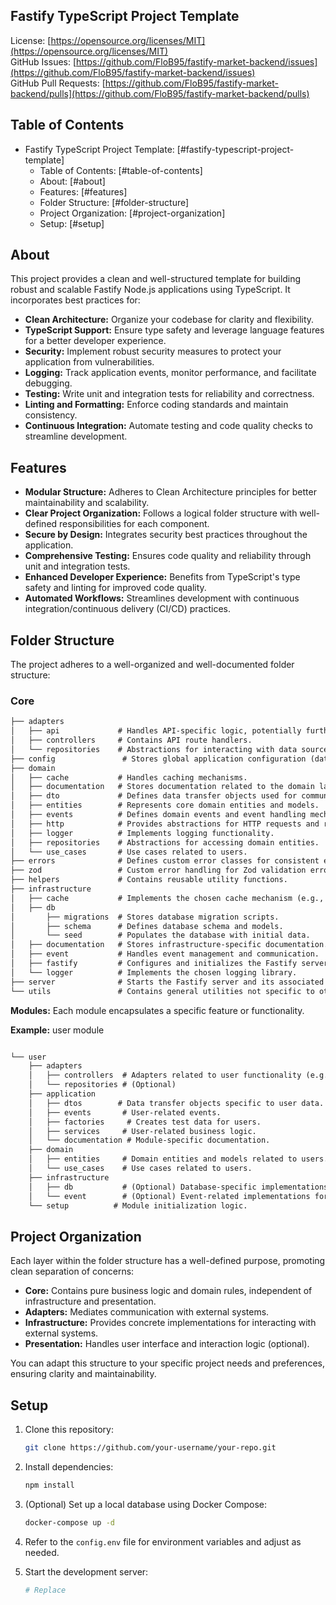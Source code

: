 ## Fastify TypeScript Project Template

License: [https://opensource.org/licenses/MIT](https://opensource.org/licenses/MIT)  
GitHub Issues: [https://github.com/FloB95/fastify-market-backend/issues](https://github.com/FloB95/fastify-market-backend/issues)  
GitHub Pull Requests: [https://github.com/FloB95/fastify-market-backend/pulls](https://github.com/FloB95/fastify-market-backend/pulls)  

## Table of Contents

- Fastify TypeScript Project Template: [#fastify-typescript-project-template]
  - Table of Contents: [#table-of-contents]
  - About: [#about]
  - Features: [#features]
  - Folder Structure: [#folder-structure]
  - Project Organization: [#project-organization]
  - Setup: [#setup]

## About

This project provides a clean and well-structured template for building robust and scalable Fastify Node.js applications using TypeScript. It incorporates best practices for:

- **Clean Architecture:** Organize your codebase for clarity and flexibility.
- **TypeScript Support:** Ensure type safety and leverage language features for a better developer experience.
- **Security:** Implement robust security measures to protect your application from vulnerabilities.
- **Logging:** Track application events, monitor performance, and facilitate debugging.
- **Testing:** Write unit and integration tests for reliability and correctness.
- **Linting and Formatting:** Enforce coding standards and maintain consistency.
- **Continuous Integration:** Automate testing and code quality checks to streamline development.

## Features

- **Modular Structure:** Adheres to Clean Architecture principles for better maintainability and scalability.
- **Clear Project Organization:** Follows a logical folder structure with well-defined responsibilities for each component.
- **Secure by Design:** Integrates security best practices throughout the application.
- **Comprehensive Testing:** Ensures code quality and reliability through unit and integration tests.
- **Enhanced Developer Experience:** Benefits from TypeScript's type safety and linting for improved code quality.
- **Automated Workflows:** Streamlines development with continuous integration/continuous delivery (CI/CD) practices.

## Folder Structure

The project adheres to a well-organized and well-documented folder structure:

### Core

```markdown
├── adapters
│   ├── api             # Handles API-specific logic, potentially further separated by version (e.g., v1, v2).
│   ├── controllers     # Contains API route handlers.
│   └── repositories    # Abstractions for interacting with data sources.
├── config               # Stores global application configuration (database, server, etc.).
├── domain
│   ├── cache           # Handles caching mechanisms.
│   ├── documentation   # Stores documentation related to the domain layer.
│   ├── dto             # Defines data transfer objects used for communication between layers.
│   ├── entities        # Represents core domain entities and models.
│   ├── events          # Defines domain events and event handling mechanisms.
│   ├── http            # Provides abstractions for HTTP requests and responses.
│   ├── logger          # Implements logging functionality.
│   ├── repositories    # Abstractions for accessing domain entities.
│   └── use_cases       # Use cases related to users.
├── errors              # Defines custom error classes for consistent error handling.
├── zod                 # Custom error handling for Zod validation errors.
├── helpers             # Contains reusable utility functions.
├── infrastructure
│   ├── cache           # Implements the chosen cache mechanism (e.g., Redis).
│   ├── db
│       ├── migrations  # Stores database migration scripts.
│       ├── schema      # Defines database schema and models.
│       └── seed        # Populates the database with initial data.
│   ├── documentation   # Stores infrastructure-specific documentation.
│   ├── event           # Handles event management and communication.
│   ├── fastify         # Configures and initializes the Fastify server.
│   └── logger          # Implements the chosen logging library.
├── server              # Starts the Fastify server and its associated components.
└── utils               # Contains general utilities not specific to other folders.

```

**Modules:**
Each module encapsulates a specific feature or functionality.

**Example:** user module

```markdown

└── user
    ├── adapters
    │   ├── controllers  # Adapters related to user functionality (e.g., controllers, repositories).
    │   └── repositories # (Optional)
    ├── application
    │   ├── dtos        # Data transfer objects specific to user data.
    │   ├── events       # User-related events.
    │   ├── factories     # Creates test data for users.
    │   ├── services     # User-related business logic.
    │   └── documentation # Module-specific documentation.
    ├── domain
    │   ├── entities     # Domain entities and models related to users.
    │   └── use_cases    # Use cases related to users.
    ├── infrastructure
    │   ├── db           # (Optional) Database-specific implementations for user-related functionality.
    │   └── event        # (Optional) Event-related implementations for user-related functionality.
    └── setup          # Module initialization logic.

```

## Project Organization

Each layer within the folder structure has a well-defined purpose, promoting clean separation of concerns:

- **Core:** Contains pure business logic and domain rules, independent of infrastructure and presentation.
- **Adapters:** Mediates communication with external systems.
- **Infrastructure:** Provides concrete implementations for interacting with external systems.
- **Presentation:** Handles user interface and interaction logic (optional).

You can adapt this structure to your specific project needs and preferences, ensuring clarity and maintainability.

## Setup

1. Clone this repository:

   ```bash
   git clone https://github.com/your-username/your-repo.git
   ```

2. Install dependencies:

   ```bash
   npm install
   ```

3. (Optional) Set up a local database using Docker Compose:

   ```bash
   docker-compose up -d
   ```

4. Refer to the `config.env` file for environment variables and adjust as needed.

5. Start the development server:

   ```bash
   # Replace
